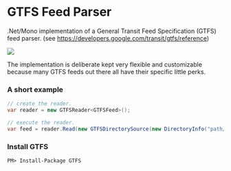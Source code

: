 GTFS Feed Parser
================

.Net/Mono implementation of a General Transit Feed Specification (GTFS) feed parser. (see https://developers.google.com/transit/gtfs/reference)

<img src="http://build.osmsharp.com:8080/app/rest/builds/buildType:(id:OsmSharp_GitHubOsmSharpGtfs)/statusIcon"/>

The implementation is deliberate kept very flexible and customizable because many GTFS feeds out there all have their specific little perks.

### A short example
```csharp
// create the reader.
var reader = new GTFSReader<GTFSFeed>();

// execute the reader.
var feed = reader.Read(new GTFSDirectorySource(new DirectoryInfo("path/to/feed/directory")));
```

### Install GTFS

    PM> Install-Package GTFS
